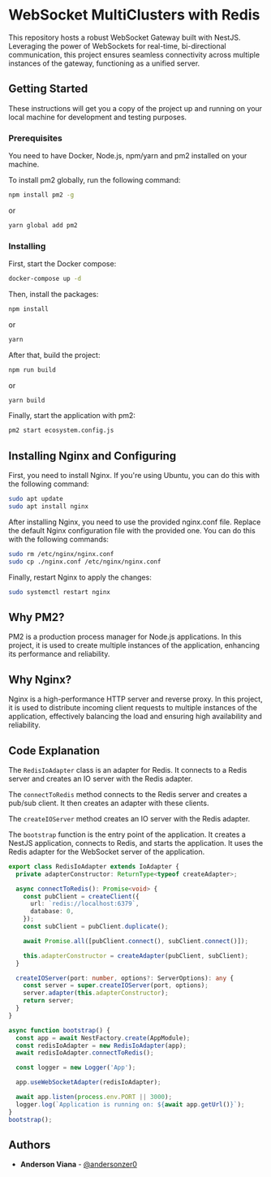 # WebSocket MultiClusters with Redis

This repository hosts a robust WebSocket Gateway built with NestJS. Leveraging the power of WebSockets for real-time, bi-directional communication, this project ensures seamless connectivity across multiple instances of the gateway, functioning as a unified server.

## Getting Started

These instructions will get you a copy of the project up and running on your local machine for development and testing purposes.

### Prerequisites

You need to have Docker, Node.js, npm/yarn and pm2 installed on your machine.

To install pm2 globally, run the following command:

```bash
npm install pm2 -g
```

or

```bash
yarn global add pm2
```

### Installing

First, start the Docker compose:

```bash
docker-compose up -d
```

Then, install the packages:

```bash
npm install
```

or

```bash
yarn
```

After that, build the project:

```bash
npm run build
```

or

```bash
yarn build
```

Finally, start the application with pm2:

```bash
pm2 start ecosystem.config.js
```

## Installing Nginx and Configuring

First, you need to install Nginx. If you're using Ubuntu, you can do this with the following command:

```bash
sudo apt update
sudo apt install nginx
```

After installing Nginx, you need to use the provided nginx.conf file. Replace the default Nginx configuration file with the provided one. You can do this with the following commands:

```bash
sudo rm /etc/nginx/nginx.conf
sudo cp ./nginx.conf /etc/nginx/nginx.conf
```

Finally, restart Nginx to apply the changes:

```bash
sudo systemctl restart nginx
```

## Why PM2?

PM2 is a production process manager for Node.js applications. In this project, it is used to create multiple instances of the application, enhancing its performance and reliability.

## Why Nginx?

Nginx is a high-performance HTTP server and reverse proxy. In this project, it is used to distribute incoming client requests to multiple instances of the application, effectively balancing the load and ensuring high availability and reliability.

## Code Explanation

The `RedisIoAdapter` class is an adapter for Redis. It connects to a Redis server and creates an IO server with the Redis adapter.

The `connectToRedis` method connects to the Redis server and creates a pub/sub client. It then creates an adapter with these clients.

The `createIOServer` method creates an IO server with the Redis adapter.

The `bootstrap` function is the entry point of the application. It creates a NestJS application, connects to Redis, and starts the application. It uses the Redis adapter for the WebSocket server of the application.

```typescript
export class RedisIoAdapter extends IoAdapter {
  private adapterConstructor: ReturnType<typeof createAdapter>;

  async connectToRedis(): Promise<void> {
    const pubClient = createClient({
      url: `redis://localhost:6379`,
      database: 0,
    });
    const subClient = pubClient.duplicate();

    await Promise.all([pubClient.connect(), subClient.connect()]);

    this.adapterConstructor = createAdapter(pubClient, subClient);
  }

  createIOServer(port: number, options?: ServerOptions): any {
    const server = super.createIOServer(port, options);
    server.adapter(this.adapterConstructor);
    return server;
  }
}

async function bootstrap() {
  const app = await NestFactory.create(AppModule);
  const redisIoAdapter = new RedisIoAdapter(app);
  await redisIoAdapter.connectToRedis();

  const logger = new Logger('App');

  app.useWebSocketAdapter(redisIoAdapter);

  await app.listen(process.env.PORT || 3000);
  logger.log(`Application is running on: ${await app.getUrl()}`);
}
bootstrap();
```

## Authors

- **Anderson Viana** - [@andersonzer0](https://github.com/andersonzero0)
